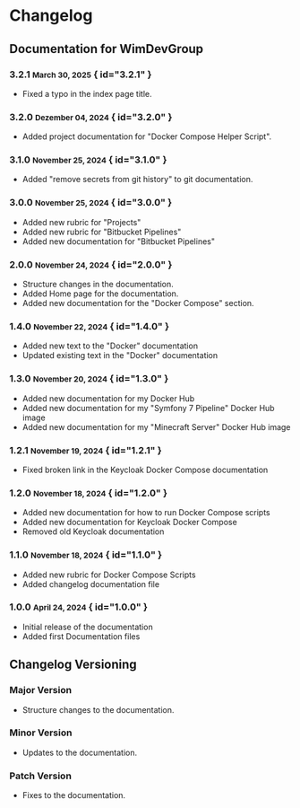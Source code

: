 # Changelog

## Documentation for WimDevGroup

### 3.2.1 <small>March 30, 2025</small> { id="3.2.1" }

- Fixed a typo in the index page title.

### 3.2.0 <small>Dezember 04, 2024</small> { id="3.2.0" }

- Added project documentation for "Docker Compose Helper Script".

### 3.1.0 <small>November 25, 2024</small> { id="3.1.0" }

- Added "remove secrets from git history" to git documentation.

### 3.0.0 <small>November 25, 2024</small> { id="3.0.0" }

- Added new rubric for "Projects"
- Added new rubric for "Bitbucket Pipelines"
- Added new documentation for "Bitbucket Pipelines"

### 2.0.0 <small>November 24, 2024</small> { id="2.0.0" }

- Structure changes in the documentation.
- Added Home page for the documentation.
- Added new documentation for the "Docker Compose" section.

### 1.4.0 <small>November 22, 2024</small> { id="1.4.0" }

- Added new text to the "Docker" documentation
- Updated existing text in the "Docker" documentation

### 1.3.0 <small>November 20, 2024</small> { id="1.3.0" }

- Added new documentation for my Docker Hub
- Added new documentation for my "Symfony 7 Pipeline" Docker Hub image
- Added new documentation for my "Minecraft Server" Docker Hub image

### 1.2.1 <small>November 19, 2024</small> { id="1.2.1" }

- Fixed broken link in the Keycloak Docker Compose documentation

### 1.2.0 <small>November 18, 2024</small> { id="1.2.0" }

- Added new documentation for how to run Docker Compose scripts
- Added new documentation for Keycloak Docker Compose
- Removed old Keycloak documentation

### 1.1.0 <small>November 18, 2024</small> { id="1.1.0" }

- Added new rubric for Docker Compose Scripts
- Added changelog documentation file

### 1.0.0 <small>April 24, 2024</small> { id="1.0.0" }

- Initial release of the documentation
- Added first Documentation files

## Changelog Versioning

### Major Version
- Structure changes to the documentation.

### Minor Version
- Updates to the documentation.

### Patch Version
- Fixes to the documentation.
